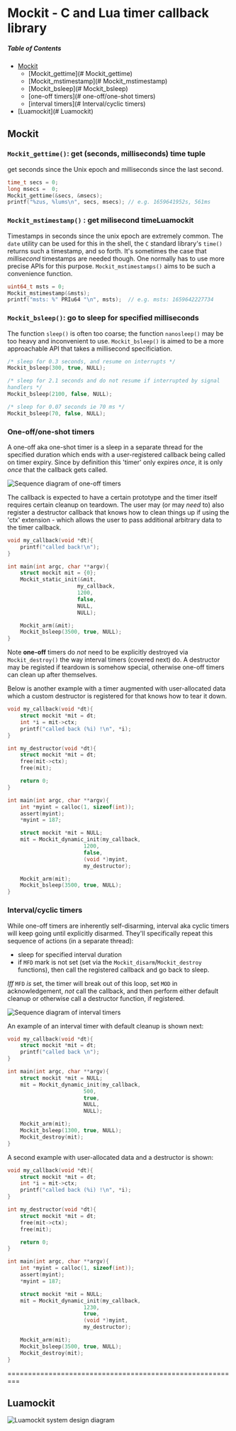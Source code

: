 Mockit - C and Lua timer callback library
==================================================

##### Table of Contents  
* [Mockit](#Mockit)  
    * [Mockit_gettime](# Mockit_gettime)  
    * [Mockit_mstimestamp](# Mockit_mstimestamp)  
    * [Mockit_bsleep](# Mockit_bsleep)  
    * [one-off timers](# one-off/one-shot timers)  
    * [interval timers](# Interval/cyclic timers)  
* [Luamockit](# Luamockit)


Mockit
--------

### `Mockit_gettime()`: get (seconds, milliseconds) time tuple

get seconds since the Unix epoch and milliseconds since the last second.

```C
time_t secs = 0;
long msecs =  0;
Mockit_gettime(&secs, &msecs);
printf("%zus, %lums\n", secs, msecs); // e.g. 1659641952s, 561ms
```

### `Mockit_mstimestamp()` : get milisecond timeLuamockit
Timestamps in seconds since the unix epoch are extremely common. The
`date` utility can be used for this in the shell, the `C` standard
library's `time()` returns such a timestamp, and so forth.
It's sometimes the case that _millisecond_ timestamps are needed
though. One normally has to use more precise APIs for this purpose. 
`Mockit_mstimestamps()` aims to be such a convenience function.
```C
uint64_t msts = 0;
Mockit_mstimestamp(&msts);
printf("msts: %" PRIu64 "\n", msts);  // e.g. msts: 1659642227734
```

### `Mockit_bsleep()`: go to sleep for specified milliseconds

The function `sleep()` is often too coarse; the function `nanosleep()`
may be too heavy and inconvenient to use. `Mockit_bsleep()` is aimed
to be a more approachable API that takes a millisecond specificiation.
```C
/* sleep for 0.3 seconds, and resume on interrupts */
Mockit_bsleep(300, true, NULL);

/* sleep for 2.1 seconds and do not resume if interrupted by signal
handlers */
Mockit_bsleep(2100, false, NULL);

/* sleep for 0.07 seconds ie 70 ms */
Mockit_bsleep(70, false, NULL);
```

### One-off/one-shot timers

A one-off aka one-shot timer is a sleep in a separate thread for the
specified duration which ends with a user-registered callback being
called on timer expiry. Since by definition this 'timer' only expires
_once_, it is only _once_ that the callback gets called.

![Sequence diagram of one-off timers](docs/mockit_one-off_timer.svg "One-off timers")

The callback is expected to have a certain prototype and the timer
itself requires certain cleanup on teardown. The user may (or may
_need_ to) also register a destructor callback that knows how to clean
things up if using the 'ctx' extension - which allows the user to pass
additional arbitrary data to the timer callback.
```C
void my_callback(void *dt){
    printf("called back!\n");
}

int main(int argc, char **argv){
    struct mockit mit = {0};
    Mockit_static_init(&mit,
                      my_callback,
                      1200,
                      false,
                      NULL,
                      NULL);

    Mockit_arm(&mit);
    Mockit_bsleep(3500, true, NULL);
}
```

Note **one-off** timers do _not_ need to be explicitly destroyed via
`Mockit_destroy()` the way interval timers (covered next) do. A
destructor may be registed if teardown is somehow special, otherwise
one-off timers can clean up after themselves.

Below is another example with a timer augmented with user-allocated
data which a custom destructor is registered for that knows how to
tear it down.
```C
void my_callback(void *dt){
    struct mockit *mit = dt;
    int *i = mit->ctx;
    printf("called back (%i) !\n", *i);
}

int my_destructor(void *dt){
    struct mockit *mit = dt;
    free(mit->ctx);
    free(mit);

    return 0;
}

int main(int argc, char **argv){
    int *myint = calloc(1, sizeof(int));
    assert(myint);
    *myint = 187;

    struct mockit *mit = NULL;
    mit = Mockit_dynamic_init(my_callback,
                        1200,
                        false,
                        (void *)myint,
                        my_destructor);

    Mockit_arm(mit);
    Mockit_bsleep(3500, true, NULL);
}
```

### Interval/cyclic timers

While one-off timers are inherently self-disarming, interval aka
cyclic timers will keep going until explicitly disarmed.
They'll specifically repeat this sequence of actions (in a separate
thread):
 * sleep for specified interval duration
 * if `MFD` mark is not set (set via the
   `Mockit_disarm`/`Mockit_destroy` functions), then
   call the registered callback and go back to sleep.

_Iff_ `MFD` _is_ set, the timer will break out of this loop, set `MOD`
in acknowledgement, _not_ call the callback, and then perform either
default cleanup or otherwise call a destructor function, if
registered.

![Sequence diagram of interval timers](docs/mockit_interval_timer.svg "Interval timers")

An example of an interval timer with default cleanup is shown next:
```C
void my_callback(void *dt){
    struct mockit *mit = dt;
    printf("called back \n");
}

int main(int argc, char **argv){
    struct mockit *mit = NULL;
    mit = Mockit_dynamic_init(my_callback,
                        500,
                        true,
                        NULL,
                        NULL);

    Mockit_arm(mit);
    Mockit_bsleep(1300, true, NULL);
    Mockit_destroy(mit);
}
```


A second example with user-allocated data and a destructor is shown:
```C
void my_callback(void *dt){
    struct mockit *mit = dt;
    int *i = mit->ctx;
    printf("called back (%i) !\n", *i);
}

int my_destructor(void *dt){
    struct mockit *mit = dt;
    free(mit->ctx);
    free(mit);

    return 0;
}

int main(int argc, char **argv){
    int *myint = calloc(1, sizeof(int));
    assert(myint);
    *myint = 187;

    struct mockit *mit = NULL;
    mit = Mockit_dynamic_init(my_callback,
                        1230,
                        true,
                        (void *)myint,
                        my_destructor);

    Mockit_arm(mit);
    Mockit_bsleep(3500, true, NULL);
    Mockit_destroy(mit);
}
```

=========================================================

Luamockit
-----------

![Luamockit system design diagram](docs/luamockit.svg "Luamockit
design diagram")



